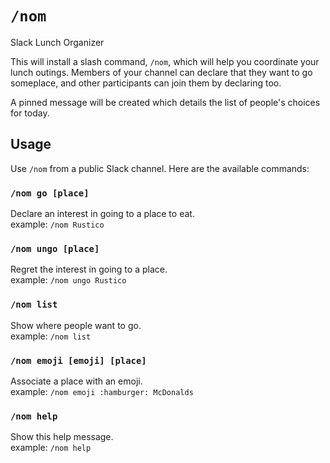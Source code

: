 # `/nom`
Slack Lunch Organizer

This will install a slash command, `/nom`, which will help you coordinate your lunch outings. Members of your channel can declare that they want to go someplace, and other participants can join them by declaring too.

A pinned message will be created which details the list of people's choices for today.

## Usage
Use `/nom` from a public Slack channel.
Here are the available commands:

### `/nom go [place]`
Declare an interest in going to a place to eat. <br/>
example: `/nom Rustico`

### `/nom ungo [place]`
Regret the interest in going to a place. <br/>
example: `/nom ungo Rustico`

### `/nom list`
Show where people want to go. <br/>
example: `/nom list`

### `/nom emoji [emoji] [place]`
Associate a place with an emoji. <br/>
example: `/nom emoji :hamburger: McDonalds`

### `/nom help`
Show this help message. <br/>
example: `/nom help`
